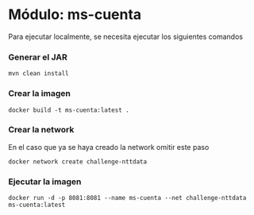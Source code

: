 # Módulo: ms-cuenta
Para ejecutar localmente, se necesita ejecutar los siguientes comandos

### Generar el JAR

```
mvn clean install 
```

### Crear la imagen

```
docker build -t ms-cuenta:latest .
```

### Crear la network
En el caso que ya se haya creado la network omitir este paso

```
docker network create challenge-nttdata
```

### Ejecutar la imagen

```
docker run -d -p 8081:8081 --name ms-cuenta --net challenge-nttdata ms-cuenta:latest
```